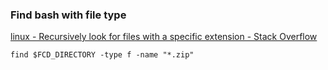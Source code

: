 ### Find bash with file type


[linux - Recursively look for files with a specific extension - Stack Overflow](https://stackoverflow.com/questions/5927369/recursively-look-for-files-with-a-specific-extension "linux - Recursively look for files with a specific extension - Stack Overflow")




```shell
find $FCD_DIRECTORY -type f -name "*.zip" 
```
